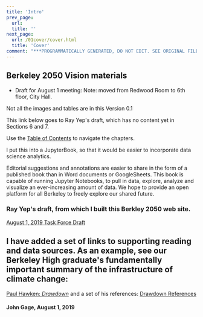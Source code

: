 ```yaml
---
title: 'Intro'
prev_page:
  url: 
  title: ''
next_page:
  url: /01cover/cover.html
  title: 'Cover'
comment: "***PROGRAMMATICALLY GENERATED, DO NOT EDIT. SEE ORIGINAL FILES IN /content***"
---
```

## Berkeley 2050 Vision materials

- Draft for August 1 meeting: Note: moved from Redwood Room to 6th floor, City Hall.

Not all the images and tables are in this Version 0.1

This link below goes to Ray Yep's draft, which has no content yet in Sections 6 and 7.

Use the [Table of Contents](../../03toc/toc) to navigate the chapters.

I put this into a JupyterBook, so that it would be easier to incorporate data science analytics.

Editorial suggestions and annotations are easier to share in the form of a published book than in Word documents or GoogleSheets. This book is capable of running Jupyter Notebooks, to pull in data, explore, analyze and visualize an ever-increasing amount of data. We hope to provide an open platform for all Berkeley to freely explore our shared future.

### Ray Yep's draft, from which I built this Berkley 2050 web site.
[August 1, 2019 Task Force Draft](https://docs.google.com/document/d/1Ml51RzCysdXetzAxP0LFQqITZPMNkGskKt_v7Budv8g/edit)

## I have added a set of links to supporting reading and data sources.  As an example, see our Berkeley High graduate's fundamentally important summary of the infrastructure of climate change:
[Paul Hawken: _Drawdown_](https://www.drawdown.org/) and a set of his references: [Drawdown References](https://www.drawdown.org/references)

####  John Gage, August 1, 2019

